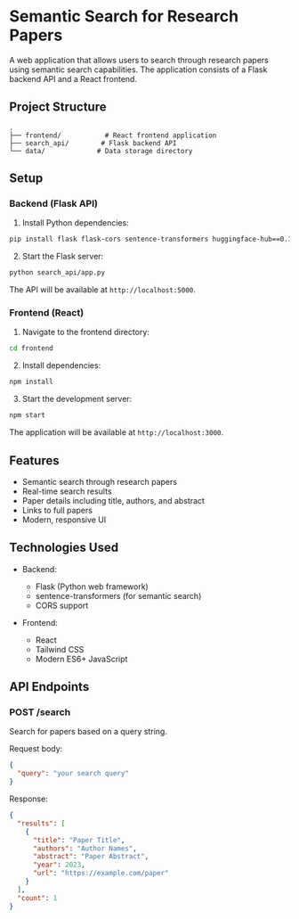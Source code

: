 # Semantic Search for Research Papers

A web application that allows users to search through research papers using semantic search capabilities. The application consists of a Flask backend API and a React frontend.

## Project Structure

```
.
├── frontend/           # React frontend application
├── search_api/        # Flask backend API
└── data/             # Data storage directory
```

## Setup

### Backend (Flask API)

1. Install Python dependencies:

```bash
pip install flask flask-cors sentence-transformers huggingface-hub==0.16.4
```

2. Start the Flask server:

```bash
python search_api/app.py
```

The API will be available at `http://localhost:5000`.

### Frontend (React)

1. Navigate to the frontend directory:

```bash
cd frontend
```

2. Install dependencies:

```bash
npm install
```

3. Start the development server:

```bash
npm start
```

The application will be available at `http://localhost:3000`.

## Features

- Semantic search through research papers
- Real-time search results
- Paper details including title, authors, and abstract
- Links to full papers
- Modern, responsive UI

## Technologies Used

- Backend:

  - Flask (Python web framework)
  - sentence-transformers (for semantic search)
  - CORS support

- Frontend:
  - React
  - Tailwind CSS
  - Modern ES6+ JavaScript

## API Endpoints

### POST /search

Search for papers based on a query string.

Request body:

```json
{
  "query": "your search query"
}
```

Response:

```json
{
  "results": [
    {
      "title": "Paper Title",
      "authors": "Author Names",
      "abstract": "Paper Abstract",
      "year": 2023,
      "url": "https://example.com/paper"
    }
  ],
  "count": 1
}
```
